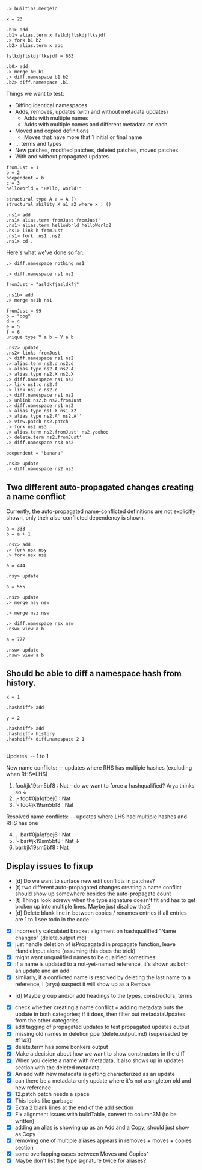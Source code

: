 ```ucm:hide
.> builtins.mergeio
```

```unison:hide
x = 23
```

```ucm
.b1> add
.b1> alias.term x fslkdjflskdjflksjdf
.> fork b1 b2
.b2> alias.term x abc
```
```unison:hide
fslkdjflskdjflksjdf = 663
```
```ucm
.b0> add
.> merge b0 b1
.> diff.namespace b1 b2
.b2> diff.namespace .b1
```
Things we want to test:

* Diffing identical namespaces
* Adds, removes, updates (with and without metadata updates)
  * Adds with multiple names
  * Adds with multiple names and different metadata on each
* Moved and copied definitions
  * Moves that have more that 1 initial or final name
* ... terms and types
* New patches, modified patches, deleted patches, moved patches
* With and without propagated updates

```unison:hide
fromJust = 1
b = 2
bdependent = b
c = 3
helloWorld = "Hello, world!"

structural type A a = A ()
structural ability X a1 a2 where x : ()
```

```ucm
.ns1> add
.ns1> alias.term fromJust fromJust'
.ns1> alias.term helloWorld helloWorld2
.ns1> link b fromJust
.ns1> fork .ns1 .ns2
.ns1> cd .
```

Here's what we've done so far:

```ucm:error
.> diff.namespace nothing ns1
```

```ucm
.> diff.namespace ns1 ns2
```

```unison:hide
fromJust = "asldkfjasldkfj"
```

```ucm
.ns1b> add
.> merge ns1b ns1
```

```unison:hide
fromJust = 99
b = "oog"
d = 4
e = 5
f = 6
unique type Y a b = Y a b
```

```ucm
.ns2> update
.ns2> links fromJust
.> diff.namespace ns1 ns2
.> alias.term ns2.d ns2.d'
.> alias.type ns2.A ns2.A'
.> alias.type ns2.X ns2.X'
.> diff.namespace ns1 ns2
.> link ns1.c ns2.f
.> link ns2.c ns2.c
.> diff.namespace ns1 ns2
.> unlink ns2.b ns2.fromJust
.> diff.namespace ns1 ns2
.> alias.type ns1.X ns1.X2
.> alias.type ns2.A' ns2.A''
.> view.patch ns2.patch
.> fork ns2 ns3
.> alias.term ns2.fromJust' ns2.yoohoo
.> delete.term ns2.fromJust'
.> diff.namespace ns3 ns2
```
```unison:hide
bdependent = "banana"
```
```ucm
.ns3> update
.> diff.namespace ns2 ns3
```


## Two different auto-propagated changes creating a name conflict
Currently, the auto-propagated name-conflicted definitions are not explicitly
shown, only their also-conflicted dependency is shown.
```unison:hide
a = 333
b = a + 1
```
```ucm
.nsx> add
.> fork nsx nsy
.> fork nsx nsz
```
```unison:hide
a = 444
```
```ucm
.nsy> update
```
```unison:hide
a = 555
```
```ucm
.nsz> update
.> merge nsy nsw
```
```ucm:error
.> merge nsz nsw
```
```ucm
.> diff.namespace nsx nsw
.nsw> view a b
```
```unison
a = 777
```

```ucm:error
.nsw> update
.nsw> view a b
```

## Should be able to diff a namespace hash from history.

```unison
x = 1
```

```ucm
.hashdiff> add
```

```unison
y = 2
```

```ucm
.hashdiff> add
.hashdiff> history
.hashdiff> diff.namespace 2 1
```

##

Updates:  -- 1 to 1

New name conflicts: -- updates where RHS has multiple hashes (excluding when RHS=LHS)

  1. foo#jk19sm5bf8 : Nat - do we want to force a hashqualified? Arya thinks so
     ↓
  2. ┌ foo#0ja1qfpej6 : Nat
  3. └ foo#jk19sm5bf8 : Nat

Resolved name conflicts: -- updates where LHS had multiple hashes and RHS has one

  4. ┌ bar#0ja1qfpej6 : Nat
  5. └ bar#jk19sm5bf8 : Nat
     ↓
  6. bar#jk19sm5bf8 : Nat

## Display issues to fixup

- [d] Do we want to surface new edit conflicts in patches?
- [t] two different auto-propagated changes creating a name conflict should show
      up somewhere besides the auto-propagate count
- [t] Things look screwy when the type signature doesn't fit and has to get broken
      up into multiple lines. Maybe just disallow that?
- [d] Delete blank line in between copies / renames entries if all entries are 1 to 1
      see todo in the code
- [x] incorrectly calculated bracket alignment on hashqualified "Name changes"  (delete.output.md)
- [x] just handle deletion of isPropagated in propagate function, leave HandleInput alone (assuming this does the trick)
- [x] might want unqualified names to be qualified sometimes:
- [x] if a name is updated to a not-yet-named reference, it's shown as both an update and an add
- [x] similarly, if a conflicted name is resolved by deleting the last name to
      a reference, I (arya) suspect it will show up as a Remove
- [d] Maybe group and/or add headings to the types, constructors, terms
- [x] check whether creating a name conflict + adding metadata puts the update
      in both categories; if it does, then filter out metadataUpdates from the
      other categories
- [x] add tagging of propagated updates to test propagated updates output
- [x] missing old names in deletion ppe (delete.output.md)  (superseded by \#1143)
- [x] delete.term has some bonkers output
- [x] Make a decision about how we want to show constructors in the diff
- [x] When you delete a name with metadata, it also shows up in updates section
      with the deleted metadata.
- [x] An add with new metadata is getting characterized as an update
- [x] can there be a metadata-only update where it's not a singleton old and new reference
- [x] 12.patch patch needs a space
- [x] This looks like garbage
- [x] Extra 2 blank lines at the end of the add section
- [x] Fix alignment issues with buildTable, convert to column3M (to be written)
- [x] adding an alias is showing up as an Add and a Copy; should just show as Copy
- [x] removing one of multiple aliases appears in removes + moves + copies section
- [x] some overlapping cases between Moves and Copies^
- [x] Maybe don't list the type signature twice for aliases?
